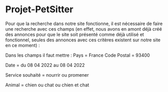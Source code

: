 # Projet-PetSitter

Pour que la recherche dans notre site fonctionne, il est nécessaire de faire une recherche avec ces champs (en effet, nous avons en amont déjà créé des annonces pour que le site soit présenté comme déjà utilisé et fonctionnel, seules des annonces avec ces critères existent sur notre site en ce moment) :

Dans les champs il faut mettre :
Pays = France 
Code Postal = 93400

Date = du 08 04 2022 au 08 04 2022 

Service souhaité = nourrir ou promener

Animal = chien ou chat ou chien et chat 

